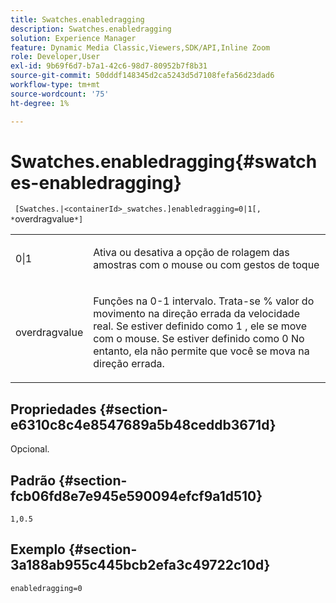 ```yaml
---
title: Swatches.enabledragging
description: Swatches.enabledragging
solution: Experience Manager
feature: Dynamic Media Classic,Viewers,SDK/API,Inline Zoom
role: Developer,User
exl-id: 9b69f6d7-b7a1-42c6-98d7-80952b7f8b31
source-git-commit: 50dddf148345d2ca5243d5d7108fefa56d23dad6
workflow-type: tm+mt
source-wordcount: '75'
ht-degree: 1%

---
```


# Swatches.enabledragging{#swatches-enabledragging}

` [Swatches.|<containerId>_swatches.]enabledragging=0|1[, *`overdragvalue`*]`

<table id="table_B1363BFD20204093AAB326A1AB503B93"> 
 <tbody> 
  <tr> 
   <td> <p> <span class="codeph"> 0|1 </span> </p> </td> 
   <td> <p> Ativa ou desativa a opção de rolagem das amostras com o mouse ou com gestos de toque </p> </td> 
  </tr> 
  <tr> 
   <td> <p> <span class="codeph"> <span class="varname"> overdragvalue </span> </span> </p> </td> 
   <td> <p> Funções na <span class="codeph"> 0-1 </span> intervalo. Trata-se <span class="codeph"> % </span> valor do movimento na direção errada da velocidade real. Se estiver definido como <span class="codeph"> 1 </span>, ele se move com o mouse. Se estiver definido como <span class="codeph"> 0 </span>No entanto, ela não permite que você se mova na direção errada. </p> </td> 
  </tr> 
 </tbody> 
</table>

## Propriedades {#section-e6310c8c4e8547689a5b48ceddb3671d}

Opcional.

## Padrão {#section-fcb06fd8e7e945e590094efcf9a1d510}

`1,0.5`

## Exemplo {#section-3a188ab955c445bcb2efa3c49722c10d}

`enabledragging=0`
